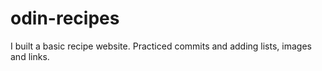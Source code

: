 # odin-recipes
I built a basic recipe website. Practiced commits and adding lists, images and links.
